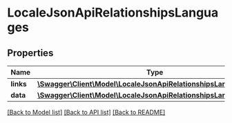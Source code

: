 # LocaleJsonApiRelationshipsLanguages

## Properties
Name | Type | Description | Notes
------------ | ------------- | ------------- | -------------
**links** | [**\Swagger\Client\Model\LocaleJsonApiRelationshipsLanguagesLinks**](LocaleJsonApiRelationshipsLanguagesLinks.md) |  | [optional] 
**data** | [**\Swagger\Client\Model\LocaleJsonApiRelationshipsLanguagesData[]**](LocaleJsonApiRelationshipsLanguagesData.md) |  | [optional] 

[[Back to Model list]](../../README.md#documentation-for-models) [[Back to API list]](../../README.md#documentation-for-api-endpoints) [[Back to README]](../../README.md)

